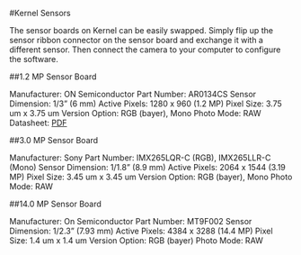 #Kernel Sensors

The sensor boards on Kernel can be easily swapped. Simply flip up the sensor ribbon connector on the sensor board and exchange it with a different sensor. Then connect the camera to your computer to configure the software.

##1.2 MP Sensor Board

Manufacturer: ON Semiconductor
Part Number: AR0134CS
Sensor Dimension: 1/3” (6 mm)
Active Pixels: 1280 x 960 (1.2 MP)
Pixel Size: 3.75 um x 3.75 um
Version Option: RGB (bayer), Mono
Photo Mode: RAW
Datasheet: [PDF](http://www.onsemi.com/pub_link/Collateral/AR0134CS-D.PDF)

##3.0 MP Sensor Board

Manufacturer: Sony
Part Number: IMX265LQR-C (RGB), IMX265LLR-C (Mono)
Sensor Dimension: 1/1.8” (8.9 mm)
Active Pixels: 2064 x 1544 (3.19 MP)
Pixel Size: 3.45 um x 3.45 um
Version Option: RGB (bayer), Mono
Photo Mode: RAW

##14.0 MP Sensor Board

Manufacturer: On Semiconductor
Part Number: MT9F002
Sensor Dimension: 1/2.3” (7.93 mm)
Active Pixels: 4384 x 3288 (14.4 MP)
Pixel Size: 1.4 um x 1.4 um
Version Option: RGB (bayer)
Photo Mode: RAW